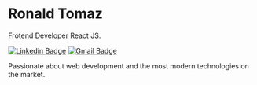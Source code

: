 # Ronald Tomaz

Frotend Developer React JS.

[![Linkedin Badge](https://img.shields.io/badge/-Ronald%20Tomaz-6633cc?style=flat-square&logo=Linkedin&logoColor=white&link=https://www.linkedin.com/in/ronald-tomaz/)](https://www.linkedin.com/in/ronald-tomaz/) 
[![Gmail Badge](https://img.shields.io/badge/-ronaldtmprofile@gmail.com-6633cc?style=flat-square&logo=Gmail&logoColor=white&link=mailto:ronaldtmprofile@gmail.com)](mailto:ronaldtmprofile@gmail.com)

Passionate about web development and the most modern technologies on the market.

